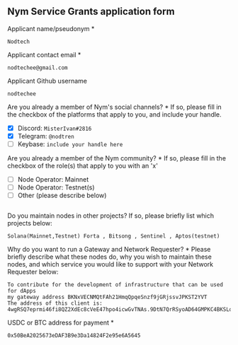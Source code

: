 Nym Service Grants application form 
------------------------------------

Applicant name/pseudonym *
```
Nodtech
```

Applicant contact email *
```
nodtechee@gmail.com
```

Applicant Github username
```
nodtechee
```

Are you already a member of Nym's social channels? * 
If so, please fill in the checkbox of the platforms that apply to you, and include your handle. 
+ [x] Discord: `MisterIvan#2816`
+ [x] Telegram: `@nodtren`
+ [ ] Keybase: `include your handle here`

Are you already a member of the Nym community? * 
If so, please fill in the checkbox of the role(s) that apply to you with an 'x' 
- [ ] Node Operator: Mainnet 
- [ ] Node Operator: Testnet(s)
- [ ] Other (please describe below)
```
```

Do you maintain nodes in other projects? 
If so, please briefly list which projects below: 
```
Solana(Mainnet,Testnet) Forta , Bitsong , Sentinel , Aptos(testnet) 
```

Why do you want to run a Gateway and Network Requester? * 
Please briefly describe what these nodes do, why you wish to maintain these nodes, and which service you would like to support with your Network Requester below: 
```
To contribute for the development of infrastructure that can be used for dApps
my gateway address BKNxVECNMQtFAh21HmqQpqeSnzf9jGRjssvJPKST2YVT
The address of this client is: 4wgRSQ7eprmi46fi8QZ2XdEc8cVeE47hpo4icwGvTNAs.9DtN7QrRSyoAD64GMPKC4BKSLqgucoHRFTB2vjwrFwGv@FYnDMQzT49ZGM23gVqpTxfih14V6wuedNXirekmt37zE
```

USDC or BTC address for payment * 
```
0x50BeA2025673eDAF3B9e3Da14824F2e95e6A5645
```
